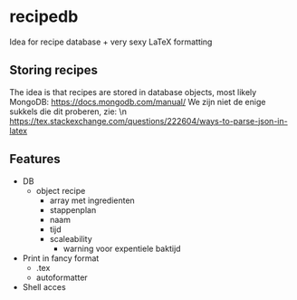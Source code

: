 # recipedb

Idea for recipe database + very sexy LaTeX formatting 


## Storing recipes
The idea is that recipes are stored in database objects, most likely MongoDB:
https://docs.mongodb.com/manual/
We zijn niet de enige sukkels die dit proberen, zie: \n
https://tex.stackexchange.com/questions/222604/ways-to-parse-json-in-latex


## Features
- DB
  - object recipe
    - array met ingredienten
    - stappenplan
    - naam
    - tijd
    - scaleability
      - warning voor expentiele baktijd
- Print in fancy format
  - .tex
  - autoformatter
- Shell acces
